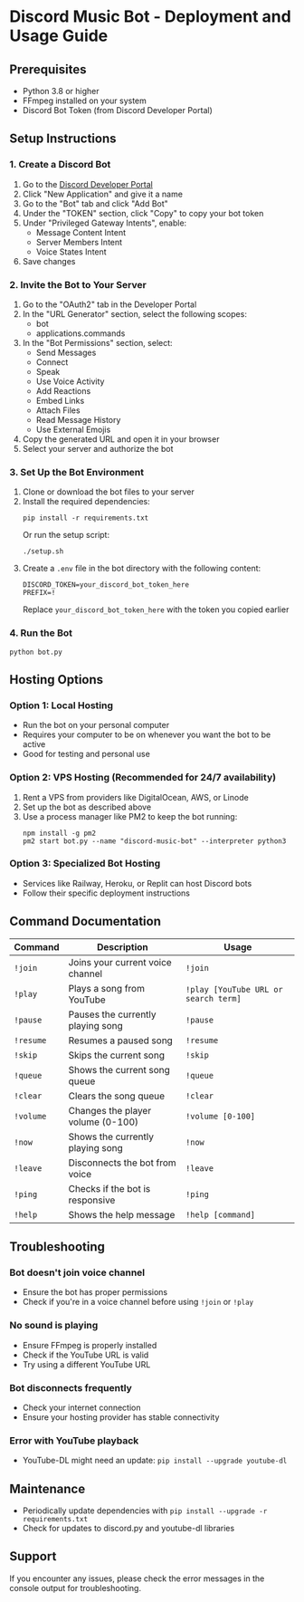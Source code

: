 # Discord Music Bot - Deployment and Usage Guide

## Prerequisites
- Python 3.8 or higher
- FFmpeg installed on your system
- Discord Bot Token (from Discord Developer Portal)

## Setup Instructions

### 1. Create a Discord Bot
1. Go to the [Discord Developer Portal](https://discord.com/developers/applications)
2. Click "New Application" and give it a name
3. Go to the "Bot" tab and click "Add Bot"
4. Under the "TOKEN" section, click "Copy" to copy your bot token
5. Under "Privileged Gateway Intents", enable:
   - Message Content Intent
   - Server Members Intent
   - Voice States Intent
6. Save changes

### 2. Invite the Bot to Your Server
1. Go to the "OAuth2" tab in the Developer Portal
2. In the "URL Generator" section, select the following scopes:
   - bot
   - applications.commands
3. In the "Bot Permissions" section, select:
   - Send Messages
   - Connect
   - Speak
   - Use Voice Activity
   - Add Reactions
   - Embed Links
   - Attach Files
   - Read Message History
   - Use External Emojis
4. Copy the generated URL and open it in your browser
5. Select your server and authorize the bot

### 3. Set Up the Bot Environment
1. Clone or download the bot files to your server
2. Install the required dependencies:
   ```
   pip install -r requirements.txt
   ```
   Or run the setup script:
   ```
   ./setup.sh
   ```
3. Create a `.env` file in the bot directory with the following content:
   ```
   DISCORD_TOKEN=your_discord_bot_token_here
   PREFIX=!
   ```
   Replace `your_discord_bot_token_here` with the token you copied earlier

### 4. Run the Bot
```
python bot.py
```

## Hosting Options

### Option 1: Local Hosting
- Run the bot on your personal computer
- Requires your computer to be on whenever you want the bot to be active
- Good for testing and personal use

### Option 2: VPS Hosting (Recommended for 24/7 availability)
1. Rent a VPS from providers like DigitalOcean, AWS, or Linode
2. Set up the bot as described above
3. Use a process manager like PM2 to keep the bot running:
   ```
   npm install -g pm2
   pm2 start bot.py --name "discord-music-bot" --interpreter python3
   ```

### Option 3: Specialized Bot Hosting
- Services like Railway, Heroku, or Replit can host Discord bots
- Follow their specific deployment instructions

## Command Documentation

| Command | Description | Usage |
|---------|-------------|-------|
| `!join` | Joins your current voice channel | `!join` |
| `!play` | Plays a song from YouTube | `!play [YouTube URL or search term]` |
| `!pause` | Pauses the currently playing song | `!pause` |
| `!resume` | Resumes a paused song | `!resume` |
| `!skip` | Skips the current song | `!skip` |
| `!queue` | Shows the current song queue | `!queue` |
| `!clear` | Clears the song queue | `!clear` |
| `!volume` | Changes the player volume (0-100) | `!volume [0-100]` |
| `!now` | Shows the currently playing song | `!now` |
| `!leave` | Disconnects the bot from voice | `!leave` |
| `!ping` | Checks if the bot is responsive | `!ping` |
| `!help` | Shows the help message | `!help [command]` |

## Troubleshooting

### Bot doesn't join voice channel
- Ensure the bot has proper permissions
- Check if you're in a voice channel before using `!join` or `!play`

### No sound is playing
- Ensure FFmpeg is properly installed
- Check if the YouTube URL is valid
- Try using a different YouTube URL

### Bot disconnects frequently
- Check your internet connection
- Ensure your hosting provider has stable connectivity

### Error with YouTube playback
- YouTube-DL might need an update: `pip install --upgrade youtube-dl`

## Maintenance
- Periodically update dependencies with `pip install --upgrade -r requirements.txt`
- Check for updates to discord.py and youtube-dl libraries

## Support
If you encounter any issues, please check the error messages in the console output for troubleshooting.
